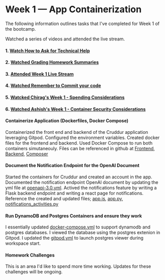 # Week 1 — App Containerization

The following information outlines tasks that I've completed for Week 1 of the bootcamp.

Watched a series of videos and attended the live stream.
#### 1. [Watch How to Ask for Technical Help](https://www.youtube.com/watch?v=tDPqmwKMP7Y&list=PLBfufR7vyJJ7k25byhRXJldB5AiwgNnWv&index=29) 
#### 2. [Watched Grading Homework Summaries](https://www.youtube.com/watch?v=FKAScachFgk&list=PLBfufR7vyJJ7k25byhRXJldB5AiwgNnWv&index=25) 
#### 3. [Attended Week 1 Live Stream](https://www.youtube.com/watch?v=zJnNe5Nv4tE&list=PLBfufR7vyJJ7k25byhRXJldB5AiwgNnWv&index=22)  
#### 4. [Watched Remember to Commit your code](https://www.youtube.com/watch?v=b-idMgFFcpg&list=PLBfufR7vyJJ7k25byhRXJldB5AiwgNnWv&index=23) 
#### 5. [Watcked Chirag's Week 1 - Spending Considerations](https://www.youtube.com/watch?v=OAMHu1NiYoI&list=PLBfufR7vyJJ7k25byhRXJldB5AiwgNnWv&index=24) 
#### 6. [Watched Ashish's Week 1 - Container Security Considerations](https://www.youtube.com/watch?v=OjZz4D0B-cA&list=PLBfufR7vyJJ7k25byhRXJldB5AiwgNnWv&index=25)

#### Containerize Application (Dockerfiles, Docker Compose)
Containerized the front end and backend of the Cruddur application leveraging Gitpod. Configured the environment variables. Created docker files for the frontend and backend. Used Docker Compose to run both containers simutaneouly. Files can be referenced in github at [Frontend](https://github.com/kmb40/aws-bootcamp-cruddur-2023/blob/week-1/frontend-react-js/Dockerfile), [Backend](https://github.com/kmb40/aws-bootcamp-cruddur-2023/blob/week-1/backend-flask/Dockerfile), [Composer](https://github.com/kmb40/aws-bootcamp-cruddur-2023/blob/week-1/docker-compose.yml)

#### Document the Notification Endpoint for the OpenAI Document
Started the containers for Cruddur and created an account in the app. Documented the notification endpoint OpenAI document by updating the yml file at [openapi-3.0.yml](https://github.com/kmb40/aws-bootcamp-cruddur-2023/blob/week-1/backend-flask/services/notifications_activities.py). Actived the notifications feature by writing a Flask backend endpoint and writing a react page for notifications. Reference the created and updated files; [app.js](https://github.com/kmb40/aws-bootcamp-cruddur-2023/blob/week-1/frontend-react-js/src/App.js), [app.py](https://github.com/kmb40/aws-bootcamp-cruddur-2023/blob/week-1/backend-flask/app.py), [notifications_activities.py](https://github.com/kmb40/aws-bootcamp-cruddur-2023/blob/week-1/backend-flask/services/notifications_activities.py)   

#### Run DynamoDB and Postgres Containers and ensure they work
I essentially updated [docker-compose.yml](https://github.com/kmb40/aws-bootcamp-cruddur-2023/blob/week-1/docker-compose.yml) to support dynamodb and postgres databases. I viewed the database using the postgres extenion in Gitpod. I updated the [gitpod.yml](https://github.com/kmb40/aws-bootcamp-cruddur-2023/blob/week-1/.gitpod.yml) to launch postgres viewer during workspace start.

#### Homework Challenges
This is an area I'd like to spend more time working. Updates for these challenges will be ongoing.
